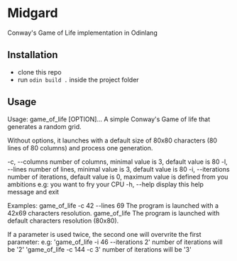 # Midgard
Conway's Game of Life implementation in Odinlang

## Installation
* clone this repo
* run `odin build .` inside the project folder

## Usage

Usage: game_of_life [OPTION]... 
A simple Conway's Game of life that generates a random grid.

Without options, it launches with a default size of 80x80 characters (80 lines of 80 columns) and process one generation.

  -c, --columns           number of columns, minimal value is 3, default value is 80
  -l, --lines             number of lines, minimal value is 3, default value is 80
  -i, --iterations        number of iterations, default value is 0, maximum value is defined from you ambitions
          e.g: you want to fry your CPU
  -h, --help        display this help message and exit

Examples:
  game_of_life -c 42 --lines 69        The program is launched with a 42x69 characters resolution.
  game_of_life                         The program is launched with default characters resolution (80x80).

If a parameter is used twice, the second one will overvrite the first parameter:
        e.g: 'game_of_life -i 46 --iterations 2'        number of iterations will be '2'
             'game_of_life -c 144 -c 3'                 number of iterations will be '3'

